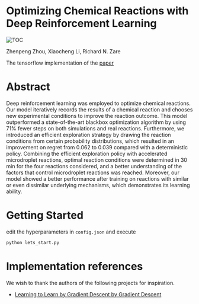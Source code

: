 # Optimizing Chemical Reactions with Deep Reinforcement Learning

![TOC](https://raw.githubusercontent.com/lightingghost/chemopt/master/pics/scheme.png)

Zhenpeng Zhou, Xiaocheng Li, Richard N. Zare

The tensorflow implementation of the [paper](http://pubs.acs.org/doi/full/10.1021/acscentsci.7b00492)

# Abstract


Deep reinforcement learning was employed to optimize chemical reactions. Our model iteratively records the results of a chemical reaction and chooses new experimental conditions to improve the reaction outcome. This model outperformed a state-of-the-art blackbox optimization algorithm by using 71% fewer steps on both simulations and real reactions. Furthermore, we introduced an efficient exploration strategy by drawing the reaction conditions from certain probability distributions, which resulted in an improvement on regret from 0.062 to 0.039 compared with a deterministic policy. Combining the efficient exploration policy with accelerated microdroplet reactions, optimal reaction conditions were determined in 30 min for the four reactions considered, and a better understanding of the factors that control microdroplet reactions was reached. Moreover, our model showed a better performance after training on reactions with similar or even dissimilar underlying mechanisms, which demonstrates its learning ability.

# Getting Started

edit the hyperparameters in `config.json` and execute

```python
python lets_start.py
```


# Implementation references

We wish to thank the authors of the following projects for inspiration.

- [Learning to Learn by Gradient Descent by Gradient Descent](https://github.com/deepmind/learning-to-learn)

